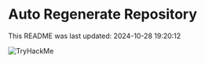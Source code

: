 # Auto Regenerate Repository

This README was last updated: 2024-10-28 19:20:12

 ![TryHackMe](https://tryhackme.com/badge/533634)